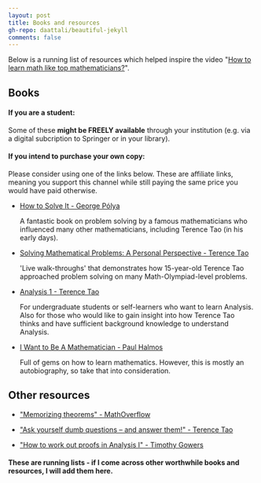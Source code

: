 ```yaml
---
layout: post
title: Books and resources
gh-repo: daattali/beautiful-jekyll
comments: false
---
```


Below is a running list of resources which helped inspire the video "[How to learn math like top mathematicians?](https://youtu.be/8TOiO5YlRUw)".


## Books

#### If you are a student:
Some of these **might be FREELY available** through your institution (e.g. via a digital subcription to Springer or in your library).

#### If you intend to purchase your own copy:
Please consider using one of the links below. These are affiliate links, meaning you support this channel while still paying the same price you would have paid otherwise.



* [How to Solve It - George Pólya](https://amzn.to/3CLPSER)

   A fantastic book on problem solving by a famous mathematicians who influenced many other mathematicians, including Terence Tao (in his early days).

* [Solving Mathematical Problems: A Personal Perspective - Terence Tao](https://amzn.to/3RLBVek) 
   
   'Live walk-throughs' that demonstrates how 15-year-old Terence Tao approached problem solving on many Math-Olympiad-level problems.

* [Analysis 1 - Terence Tao](https://amzn.to/3fVsc7V) 
   
   For undergraduate students or self-learners who want to learn Analysis. Also for those who would like to gain insight into how Terence Tao thinks and have sufficient background knowledge to understand Analysis.
   
* [I Want to Be A Mathematician - Paul Halmos](https://amzn.to/3RPjiG6) 
   
   Full of gems on how to learn mathematics. However, this is mostly an autobiography, so take that into consideration.




## Other resources

* ["Memorizing theorems" - MathOverflow](https://mathoverflow.net/questions/3951/memorizing-theorems)

* ["Ask yourself dumb questions – and answer them!" - Terence Tao](https://terrytao.wordpress.com/career-advice/ask-yourself-dumb-questions-and-answer-them/)

* ["How to work out proofs in Analysis I" - Timothy Gowers](https://gowers.wordpress.com/2014/02/03/how-to-work-out-proofs-in-analysis-i/)
   



#### These are running lists - if I come across other worthwhile books and resources, I will add them here.
